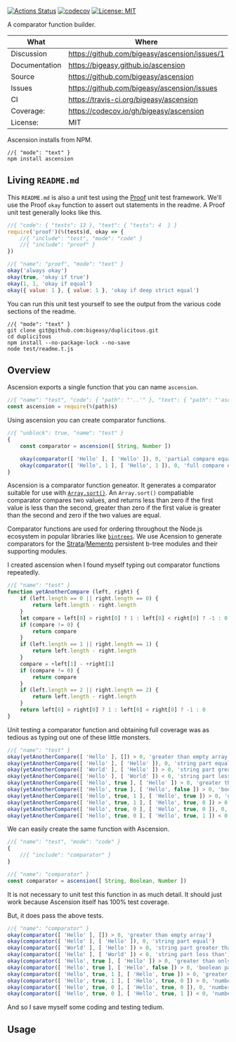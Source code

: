 [![Actions Status](https://github.com/bigeasy/ascension/workflows/Node%20CI/badge.svg)](https://github.com/bigeasy/ascension/actions)
[![codecov](https://codecov.io/gh/bigeasy/ascension/branch/master/graph/badge.svg)](https://codecov.io/gh/bigeasy/ascension)
[![License: MIT](https://img.shields.io/badge/License-MIT-yellow.svg)](https://opensource.org/licenses/MIT)

A comparator function builder.

| What          | Where                                         |
| --- | --- |
| Discussion    | https://github.com/bigeasy/ascension/issues/1 |
| Documentation | https://bigeasy.github.io/ascension           |
| Source        | https://github.com/bigeasy/ascension          |
| Issues        | https://github.com/bigeasy/ascension/issues   |
| CI            | https://travis-ci.org/bigeasy/ascension       |
| Coverage:     | https://codecov.io/gh/bigeasy/ascension       |
| License:      | MIT                                           |

Ascension installs from NPM.

```
//{ "mode": "text" }
npm install ascension
```

## Living `README.md`

This `README.md` is also a unit test using the
[Proof](https://github.com/bigeasy/proof) unit test framework. We'll use the
Proof `okay` function to assert out statements in the readme. A Proof unit test
generally looks like this.

```javascript
//{ "code": { "tests": 13 }, "text": { "tests": 4  } }
require('proof')(%(tests)d, okay => {
    //{ "include": "test", "mode": "code" }
    //{ "include": "proof" }
})
```

```javascript
//{ "name": "proof", "mode": "text" }
okay('always okay')
okay(true, 'okay if true')
okay(1, 1, 'okay if equal')
okay({ value: 1 }, { value: 1 }, 'okay if deep strict equal')
```

You can run this unit test yourself to see the output from the various
code sections of the readme.

```text
//{ "mode": "text" }
git clone git@github.com:bigeasy/duplicitous.git
cd duplicitous
npm install --no-package-lock --no-save
node test/readme.t.js
```

## Overview

Ascension exports a single function that you can name `ascension`.

```javascript
//{ "name": "test", "code": { "path": "'..'" }, "text": { "path": "'ascension'" } }
const ascension = require(%(path)s)
```

Using ascension you can create comparator functions.

```javascript
//{ "unblock": true, "name": "test" }
{
    const comparator = ascension([ String, Number ])

    okay(comparator([ 'Hello' ], [ 'Hello' ]), 0, 'partial compare equal')
    okay(comparator([ 'Hello', 1 ], [ 'Hello', 1 ]), 0, 'full compare equal')
}
```

Ascension is a comparator function geneator. It generates a comparator suitable
for use with
[`Array.sort()`](https://developer.mozilla.org/en-US/docs/Web/JavaScript/Reference/Global_Objects/Array/sort).
An `Array.sort()` compatiable comparator compares two values, and returns less
than zero if the first value is less than the second, greater than zero if the
first value is greater than the second and zero if the two values are equal.

Comparator functions are used for ordering throughout the Node.js ecosystem in
popular libraries like [`bintrees`](https://github.com/vadimg/js_bintrees). We
use Acension to generate comparators for the
[Strata](https://bigeasy.com/github/strata)/[Memento](https://bigeasy.com/github/strata)
persistent b-tree modules and their supporting modules.

I created ascension when I found myself typing out comparator functions
repeatedly.

```javascript
//{ "name": "test" }
function yetAnotherCompare (left, right) {
    if (left.length == 0 || right.length == 0) {
        return left.length - right.length
    }
    let compare = left[0] > right[0] ? 1 : left[0] < right[0] ? -1 : 0
    if (compare != 0) {
        return compare
    }
    if (left.length == 1 || right.length == 1) {
        return left.length - right.length
    }
    compare = +left[1] - +right[1]
    if (compare != 0) {
        return compare
    }
    if (left.length == 2 || right.length == 2) {
        return left.length - right.length
    }
    return left[0] > right[0] ? 1 : left[0] < right[0] ? -1 : 0
}
```

Unit testing a comparator function and obtaining full coverage was as tedious as
typing out one of these little monsters.

```javascript
//{ "name": "test" }
okay(yetAnotherCompare([ 'Hello' ], []) > 0, 'greater than empty array')
okay(yetAnotherCompare([ 'Hello' ], [ 'Hello' ]), 0, 'string part equal')
okay(yetAnotherCompare([ 'World' ], [ 'Hello' ]) > 0, 'string part greater than')
okay(yetAnotherCompare([ 'Hello' ], [ 'World' ]) < 0, 'string part less than')
okay(yetAnotherCompare([ 'Hello', true ], [ 'Hello' ]) > 0, 'greater than only string')
okay(yetAnotherCompare([ 'Hello', true ], [ 'Hello', false ]) > 0, 'boolean part greater than')
okay(yetAnotherCompare([ 'Hello', true, 1 ], [ 'Hello', true ]) > 0, 'greater than only string and boolean')
okay(yetAnotherCompare([ 'Hello', true, 1 ], [ 'Hello', true, 0 ]) > 0, 'number part greater than')
okay(yetAnotherCompare([ 'Hello', true, 0 ], [ 'Hello', true, 0 ]), 0, 'number part equal')
okay(yetAnotherCompare([ 'Hello', true, 0 ], [ 'Hello', true, 1 ]) < 0, 'number part less than')
```

We can easily create the same function with Ascension.


```javascript
//{ "name": "test", "mode": "code" }
{
    //{ "include": "comparator" }
}
```


```javascript
//{ "name": "comparator" }
const comparator = ascension([ String, Boolean, Number ])
```

It is not necessary to unit test this function in as much detail. It should just
work because Ascension itself has 100% test coverage.

But, it does pass the above tests.

```javascript
//{ "name": "comparator" }
okay(comparator([ 'Hello' ], []) > 0, 'greater than empty array')
okay(comparator([ 'Hello' ], [ 'Hello' ]), 0, 'string part equal')
okay(comparator([ 'World' ], [ 'Hello' ]) > 0, 'string part greater than')
okay(comparator([ 'Hello' ], [ 'World' ]) < 0, 'string part less than')
okay(comparator([ 'Hello', true ], [ 'Hello' ]) > 0, 'greater than only string')
okay(comparator([ 'Hello', true ], [ 'Hello', false ]) > 0, 'boolean part greater than')
okay(comparator([ 'Hello', true, 1 ], [ 'Hello', true ]) > 0, 'greater than only string and boolean')
okay(comparator([ 'Hello', true, 1 ], [ 'Hello', true, 0 ]) > 0, 'number part greater than')
okay(comparator([ 'Hello', true, 0 ], [ 'Hello', true, 0 ]), 0, 'number part equal')
okay(comparator([ 'Hello', true, 0 ], [ 'Hello', true, 1 ]) < 0, 'number part less than')
```

And so I save myself some coding and testing tedium.

## Usage
